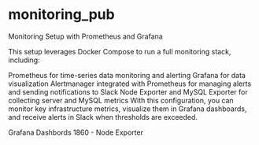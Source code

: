 # monitoring_pub
Monitoring Setup with Prometheus and Grafana

This setup leverages Docker Compose to run a full monitoring stack, including:

Prometheus for time-series data monitoring and alerting Grafana for data visualization Alertmanager integrated with Prometheus for managing alerts and sending notifications to Slack Node Exporter and MySQL Exporter for collecting server and MySQL metrics With this configuration, you can monitor key infrastructure metrics, visualize them in Grafana dashboards, and receive alerts in Slack when thresholds are exceeded.

Grafana Dashbords 1860 - Node Exporter